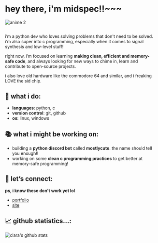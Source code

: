 # hey there, i'm midspec!!~~~

![anime 2](https://31.media.tumblr.com/fa302fa62759a6486eaf23f538807f02/tumblr_mq8i4kAl9i1sq9yswo1_500.gif)


##
i’m a python dev who loves solving problems that don't need to be solved. i’m also super into c programming, especially when it comes to signal synthesis and low-level stuff!

right now, i’m focused on learning **making clean, efficient and memory-safe code**, and always looking for new ways to chime in, learn and contribute to open-source projects.

i also love old hardware like the commodore 64 and similar, and i freaking LOVE the sid chip.


## 🚀 what i do:
- **languages**: python, c
- **version control**: git, github
- **os**: linux, windows


## 📚 what i might be working on:
- building a **python discord bot** called **mostlycute**. the name should tell you enough!! 
- working on some **clean c programming practices** to get better at memory-safe programming!


## 🔗 let’s connect:
**ps, i know these don't work yet lol**    
- [portfolio](https://clara.esitel.net)
- [site](https://home.esitel.net)


## 📈 github statistics...:
![clara's github stats](https://github-readme-stats.vercel.app/api?username=johndoe&show_icons=true&hide_title=true&hide=prs&count_private=true&theme=radical)
